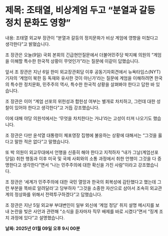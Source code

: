 # **제목: 조태열, 비상계엄 두고 “분열과 갈등 정치 문화도 영향”**

  내용: 조태열 외교부 장관이 “분열과 갈등의 정치문화가 비상 계엄에 영향을 미쳤다고 생각한다”고 밝혔습니다. 

조 장관은 오늘(9일) 국회 본회의 긴급현안질문에서 더불어민주당 박지혜 의원의 “계엄을 이해할 특수한 한국적 상황이 무엇인가”라는 질문에 이같이 답했습니다. 

앞서 조 장관은 지난 6일 한미 외교장관회담 이후 공동기자회견에서 뉴욕타임스(NYT) 기자의 ‘계엄이 북한 등 독재와 유사한 것이 아닌가’라는 질문에 계엄을 이해하려면 한국의 특수한 정치문화, 민주주의 역사, 특수한 한국적 상황을 살펴봐야 한다고 답한 바 있습니다. 

조 장관은 이어 “계엄 선포의 위헌성과 합헌성 여부는 별개로 차치하고, 그런데 대한 성찰이 있어야 한다고 생각한다”고 거듭 강조했습니다. 

이에 대해 야당 의원석에서는 ‘무엇을 차치한다는 거냐’라는 고성이 터져 나오기도 했습니다. 

조 장관은 다만 윤석열 대통령이 체포영장 집행에 불응하는 상황에 대해서는 “그것을 옳다고 말한 적은 없다”고 말했습니다. 

또 박 의원이 외교무대에서 언행을 신중히 해야 한다고 지적하자 “내가 그날(계엄선포 당일) 취한 행동과 이후 미국 및 국제 사회와의 소통 과정에서 취한 언행이 그것을 다 증명한다고 생각한다”면서 “나는 민주주의에 대한 확신을 가진 사람”이라고 강조했습니다. 

조 장관은 ‘세계가 민주주의에 대한 국민 열망과 한국의 회복성에 감탄했다고 했는데 그런 부분을 똑바로 알려달라’고 당부하자 “그것을 소중한 자산으로 삼아서 조속히 외교관계의 정상화를 위해서 전력투구하겠다”고 답했습니다. 

조 장관은 지난 5일 외교부 부대변인이 일부 외신에 ‘계엄 정당’ 취지 설명 메시지를 보내 논란을 빚은 사안과 관련해 “소식을 듣자마자 직무 배제를 바로 시켰다”면서 “징계 조치 과정에 있다”고 설명했습니다.

  **날짜: 2025년 01월 09일 오후 9시 00분**